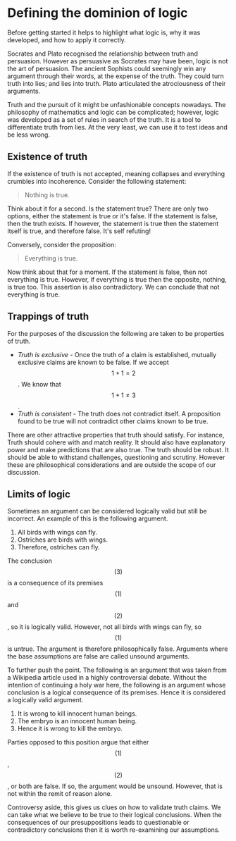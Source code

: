 # Defining the dominion of logic

Before getting started it helps to highlight what logic is, why it was
developed, and how to apply it correctly.

Socrates and Plato recognised the relationship between truth and persuasion.
However as persuasive as Socrates may have been, logic is not the art of
persuasion. The ancient Sophists could seemingly win any argument through their
words, at the expense of the truth. They could turn truth into lies; and lies
into truth. Plato articulated the atrociousness of their arguments.

Truth and the pursuit of it might be unfashionable concepts nowadays. The
philosophy of mathematics and logic can be complicated; however, logic was
developed as a set of rules in search of the truth. It is a tool to
differentiate truth from lies. At the very least, we can use it to test ideas
and be less wrong.

## Existence of truth

If the existence of truth is not accepted, meaning collapses and everything
crumbles into incoherence. Consider the following statement:

> Nothing is true.

Think about it for a second. Is the statement true? There are only two options,
either the statement is true or it's false. If the statement is false, then the
truth exists. If however, the statement is true then the statement itself is
true, and therefore false. It's self refuting!

Conversely, consider the proposition:

> Everything is true.

Now think about that for a moment. If the statement is false, then not
everything is true. However, if everything is true then the opposite, nothing,
is true too. This assertion is also contradictory. We can conclude that not
everything is true.

## Trappings of truth

For the purposes of the discussion the following are taken to be properties of
truth.

* *Truth is exclusive* - Once the truth of a claim is established, mutually
  exclusive claims are known to be false. If we accept $$1 + 1 = 2$$. We know
  that $$1 + 1 \neq 3$$.
* *Truth is consistent* - The truth does not contradict itself. A proposition
  found to be true will not contradict other claims known to be true.

There are other attractive properties that truth should satisfy. For instance,
Truth should cohere with and match reality. It should also have explanatory
power and make predictions that are also true. The truth should be robust. It
should be able to withstand challenges, questioning and scrutiny. However these
are philosophical considerations and are outside the scope of our discussion.

## Limits of logic

Sometimes an argument can be considered logically valid but still be incorrect.
An example of this is the following argument.

1. All birds with wings can fly.
1. Ostriches are birds with wings.
1. Therefore, ostriches can fly.

The conclusion $$(3)$$ is a consequence of its premises $$(1)$$ and $$(2)$$, so
it is logically valid. However, not all birds with wings can fly, so $$(1)$$ is
untrue. The argument is therefore philosophically false. Arguments where the
base assumptions are false are called unsound arguments.

To further push the point. The following is an argument that was taken from a
Wikipedia article used in a highly controversial debate. Without the intention
of continuing a holy war here, the following is an argument whose conclusion is
a logical consequence of its premises. Hence it is considered a logically valid
argument.

1. It is wrong to kill innocent human beings.
1. The embryo is an innocent human being.
1. Hence it is wrong to kill the embryo.

Parties opposed to this position argue that either $$(1)$$, $$(2)$$, or both
are false. If so, the argument would be unsound. However, that is not within
the remit of reason alone.

Controversy aside, this gives us clues on how to validate truth claims. We can
take what we believe to be true to their logical conclusions. When the
consequences of our presuppositions leads to questionable or contradictory
conclusions then it is worth re-examining our assumptions.
